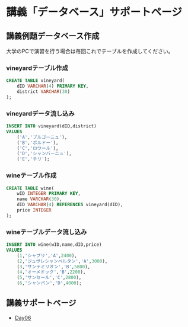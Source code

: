 # 講義「データベース」サポートページ

## 講義例題データベース作成

大学のPCで演習を行う場合は毎回これでテーブルを作成してください。

### vineyardテーブル作成
```SQL
CREATE TABLE vineyard(
    dID VARCHAR(4) PRIMARY KEY, 
    district VARCHAR(30)
);
```

### vineyardデータ流し込み

```SQL
INSERT INTO vineyard(dID,district)
VALUES
    ('A','ブルゴーニュ'),
    ('B','ボルドー'),
    ('C','ロワール'),
    ('D','シャンバーニュ'),
    ('E','チリ');
```

### wineテーブル作成
```SQL
CREATE TABLE wine(
    wID INTEGER PRIMARY KEY, 
    name VARCHAR(30), 
    dID VARCHAR(4) REFERENCES vineyard(dID), 
    price INTEGER
);
```

### wineテーブルデータ流し込み
```SQL
INSERT INTO wine(wID,name,dID,price)
VALUES
    (1,'シャブリ','A',2400), 
    (2,'ジュヴレシャンベルタン','A',3000), 
    (3,'サンテミリオン','B',5800), 
    (4,'オーメドック','B',2200), 
    (5,'サンセール','C',2800), 
    (6,'シャンパン','D',4000);
```

## 講義サポートページ

* [Day06](day6.html)

